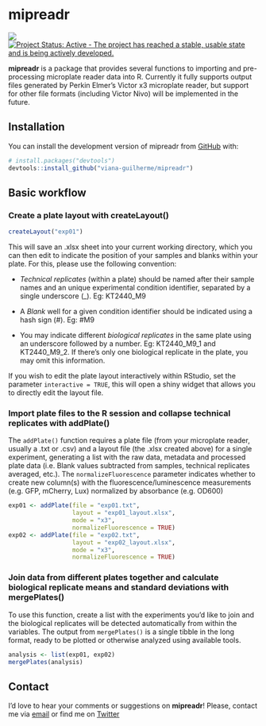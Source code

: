 
<!-- README.md is generated from README.Rmd. Please edit that file -->

# mipreadr

<!-- badges: start -->

[![](https://img.shields.io/badge/devel%20version-0.1.0-blue.svg)](https://github.com/viana-guilherme/mipreadr)
[![Project Status: Active - The project has reached a stable, usable
state and is being actively
developed.](https://www.repostatus.org/badges/latest/active.svg)](https://www.repostatus.org/#active)

<!-- badges: end -->

**mipreadr** is a package that provides several functions to importing
and pre-processing microplate reader data into R. Currently it fully
supports output files generated by Perkin Elmer’s Victor x3 microplate
reader, but support for other file formats (including Victor Nivo) will
be implemented in the future.

## Installation

You can install the development version of mipreadr from
[GitHub](https://github.com/) with:

``` r
# install.packages("devtools")
devtools::install_github("viana-guilherme/mipreadr")
```

## Basic workflow

### Create a plate layout with createLayout()

``` r
createLayout("exp01")
```

This will save an .xlsx sheet into your current working directory, which
you can then edit to indicate the position of your samples and blanks
within your plate. For this, please use the following convention:

-   *Technical replicates* (within a plate) should be named after their
    sample names and an unique experimental condition identifier,
    separated by a single underscore (\_). Eg: KT2440_M9

-   A *Blank* well for a given condition identifier should be indicated
    using a hash sign (#). Eg: \#M9

-   You may indicate different *biological replicates* in the same plate
    using an underscore followed by a number. Eg: KT2440_M9_1 and
    KT2440_M9_2. If there’s only one biological replicate in the plate,
    you may omit this information.

If you wish to edit the plate layout interactively within RStudio, set
the parameter `interactive = TRUE`, this will open a shiny widget that
allows you to directly edit the layout file.

### Import plate files to the R session and collapse technical replicates with addPlate()

The `addPlate()` function requires a plate file (from your microplate
reader, usually a .txt or .csv) and a layout file (the .xlsx created
above) for a single experiment, generating a list with the raw data,
metadata and processed plate data (i.e. Blank values subtracted from
samples, technical replicates averaged, etc.). The
`normalizeFluorescence` parameter indicates whether to create new
column(s) with the fluorescence/luminescence measurements (e.g. GFP,
mCherry, Lux) normalized by absorbance (e.g. OD600)

``` r
exp01 <- addPlate(file = "exp01.txt",
                  layout = "exp01_layout.xlsx",
                  mode = "x3",
                  normalizeFluorescence = TRUE)
exp02 <- addPlate(file = "exp02.txt",
                  layout = "exp02_layout.xlsx",
                  mode = "x3",
                  normalizeFluorescence = TRUE)
```

### Join data from different plates together and calculate biological replicate means and standard deviations with mergePlates()

To use this function, create a list with the experiments you’d like to
join and the biological replicates will be detected automatically from
within the variables. The output from `mergePlates()` is a single tibble
in the long format, ready to be plotted or otherwise analyzed using
available tools.

``` r
analysis <- list(exp01, exp02)
mergePlates(analysis)
```

## Contact

I’d love to hear your comments or suggestions on **mipreadr**! Please,
contact me via [email](viana.guilherme@proton.me) or find me on
[Twitter](https://twitter.com/guilheviana)
